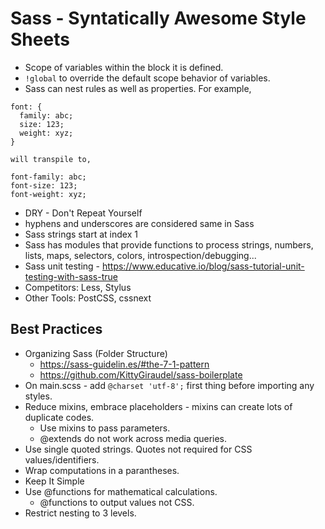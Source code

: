 # Sass - Syntatically Awesome Style Sheets

- Scope of variables within the block it is defined.
- `!global` to override the default scope behavior of variables.
- Sass can nest rules as well as properties. For example,

```
font: {
  family: abc;
  size: 123;
  weight: xyz;
}

will transpile to,

font-family: abc;
font-size: 123;
font-weight: xyz;
```

- DRY - Don't Repeat Yourself
- hyphens and underscores are considered same in Sass
- Sass strings start at index 1
- Sass has modules that provide functions to process strings, numbers, lists, maps, selectors, colors, introspection/debugging...
- Sass unit testing - https://www.educative.io/blog/sass-tutorial-unit-testing-with-sass-true
- Competitors: Less, Stylus
- Other Tools: PostCSS, cssnext

## Best Practices

- Organizing Sass (Folder Structure)
  - https://sass-guidelin.es/#the-7-1-pattern
  - https://github.com/KittyGiraudel/sass-boilerplate
- On main.scss - add `@charset 'utf-8';` first thing before importing any styles.
- Reduce mixins, embrace placeholders - mixins can create lots of duplicate codes.
  - Use mixins to pass parameters.
  - @extends do not work across media queries.
- Use single quoted strings. Quotes not required for CSS values/identifiers.
- Wrap computations in a parantheses.
- Keep It Simple
- Use @functions for mathematical calculations.
  - @functions to output values not CSS.
- Restrict nesting to 3 levels.
